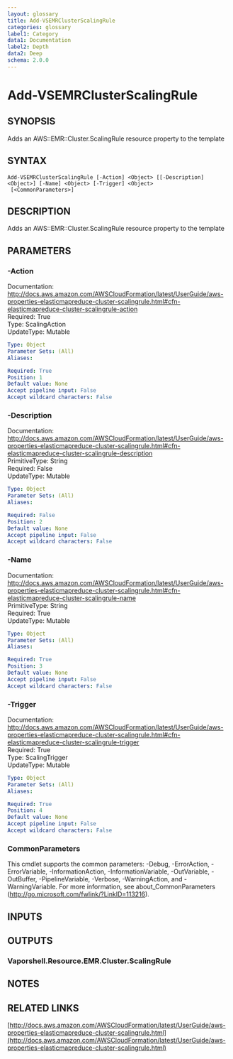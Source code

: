 ```yaml
---
layout: glossary
title: Add-VSEMRClusterScalingRule
categories: glossary
label1: Category
data1: Documentation
label2: Depth
data2: Deep
schema: 2.0.0
---
```


# Add-VSEMRClusterScalingRule

## SYNOPSIS
Adds an AWS::EMR::Cluster.ScalingRule resource property to the template

## SYNTAX

```
Add-VSEMRClusterScalingRule [-Action] <Object> [[-Description] <Object>] [-Name] <Object> [-Trigger] <Object>
 [<CommonParameters>]
```

## DESCRIPTION
Adds an AWS::EMR::Cluster.ScalingRule resource property to the template

## PARAMETERS

### -Action
Documentation: http://docs.aws.amazon.com/AWSCloudFormation/latest/UserGuide/aws-properties-elasticmapreduce-cluster-scalingrule.html#cfn-elasticmapreduce-cluster-scalingrule-action    
Required: True    
Type: ScalingAction    
UpdateType: Mutable

```yaml
Type: Object
Parameter Sets: (All)
Aliases:

Required: True
Position: 1
Default value: None
Accept pipeline input: False
Accept wildcard characters: False
```

### -Description
Documentation: http://docs.aws.amazon.com/AWSCloudFormation/latest/UserGuide/aws-properties-elasticmapreduce-cluster-scalingrule.html#cfn-elasticmapreduce-cluster-scalingrule-description    
PrimitiveType: String    
Required: False    
UpdateType: Mutable

```yaml
Type: Object
Parameter Sets: (All)
Aliases:

Required: False
Position: 2
Default value: None
Accept pipeline input: False
Accept wildcard characters: False
```

### -Name
Documentation: http://docs.aws.amazon.com/AWSCloudFormation/latest/UserGuide/aws-properties-elasticmapreduce-cluster-scalingrule.html#cfn-elasticmapreduce-cluster-scalingrule-name    
PrimitiveType: String    
Required: True    
UpdateType: Mutable

```yaml
Type: Object
Parameter Sets: (All)
Aliases:

Required: True
Position: 3
Default value: None
Accept pipeline input: False
Accept wildcard characters: False
```

### -Trigger
Documentation: http://docs.aws.amazon.com/AWSCloudFormation/latest/UserGuide/aws-properties-elasticmapreduce-cluster-scalingrule.html#cfn-elasticmapreduce-cluster-scalingrule-trigger    
Required: True    
Type: ScalingTrigger    
UpdateType: Mutable

```yaml
Type: Object
Parameter Sets: (All)
Aliases:

Required: True
Position: 4
Default value: None
Accept pipeline input: False
Accept wildcard characters: False
```

### CommonParameters
This cmdlet supports the common parameters: -Debug, -ErrorAction, -ErrorVariable, -InformationAction, -InformationVariable, -OutVariable, -OutBuffer, -PipelineVariable, -Verbose, -WarningAction, and -WarningVariable.
For more information, see about_CommonParameters (http://go.microsoft.com/fwlink/?LinkID=113216).

## INPUTS

## OUTPUTS

### Vaporshell.Resource.EMR.Cluster.ScalingRule

## NOTES

## RELATED LINKS

[http://docs.aws.amazon.com/AWSCloudFormation/latest/UserGuide/aws-properties-elasticmapreduce-cluster-scalingrule.html](http://docs.aws.amazon.com/AWSCloudFormation/latest/UserGuide/aws-properties-elasticmapreduce-cluster-scalingrule.html)

